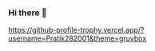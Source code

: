 ### Hi there 👋

<!--
**Pratik282001/Pratik282001** is a ✨ _special_ ✨ repository because its `README.md` (this file) appears on your GitHub profile.

Here are some ideas to get you started:

- 🔭 I’m currently working on open cv
- 🌱 I’m currently learning data structure in cpp
- 🤔 I’m looking for help with applications of opencv
- 💬 Ask me about python
- ⚡ Fun fact: want to work on AOSP
-->
https://github-profile-trophy.vercel.app/?username=Pratik282001&theme=gruvbox
